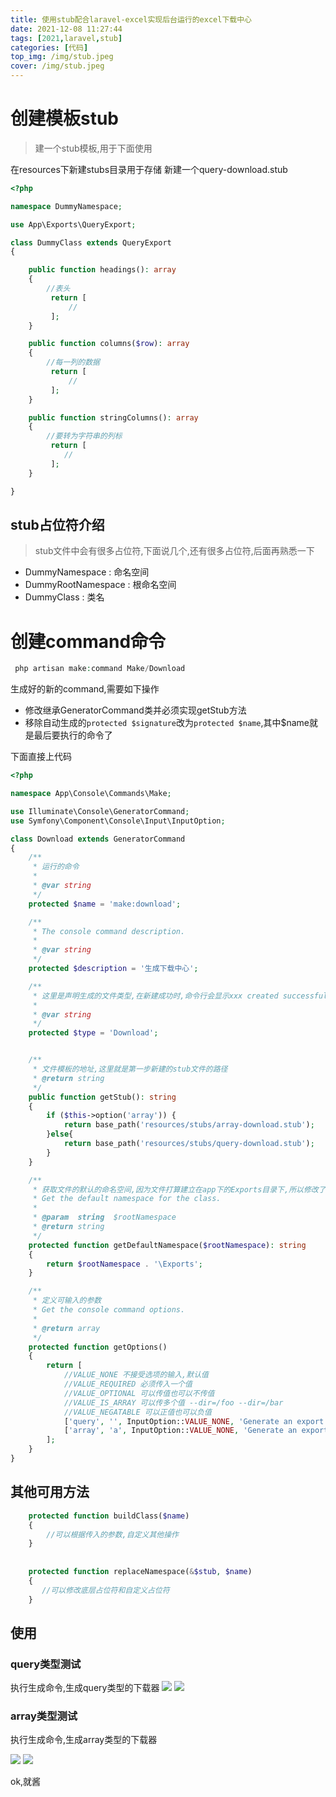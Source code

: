 ```yaml
---
title: 使用stub配合laravel-excel实现后台运行的excel下载中心
date: 2021-12-08 11:27:44
tags: [2021,laravel,stub]
categories: [代码]
top_img: /img/stub.jpeg
cover: /img/stub.jpeg
---
```



# 创建模板stub

>建一个stub模板,用于下面使用

在resources下新建stubs目录用于存储
新建一个query-download.stub
```php
<?php

namespace DummyNamespace;

use App\Exports\QueryExport;

class DummyClass extends QueryExport
{

    public function headings(): array
    {
        //表头
         return [
             //
         ];
    }

    public function columns($row): array
    {
        //每一列的数据
         return [
             //
         ];
    }

    public function stringColumns(): array
    {
        //要转为字符串的列标
         return [
            //
         ];
    }

}

```
## stub占位符介绍
> stub文件中会有很多占位符,下面说几个,还有很多占位符,后面再熟悉一下

* DummyNamespace : 命名空间
* DummyRootNamespace : 根命名空间 
* DummyClass : 类名

# 创建command命令

```php
 php artisan make:command Make/Download
```

生成好的新的command,需要如下操作

* 修改继承GeneratorCommand类并必须实现getStub方法
* 移除自动生成的`protected $signature`改为`protected $name`,其中$name就是最后要执行的命令了

下面直接上代码

```php
<?php

namespace App\Console\Commands\Make;

use Illuminate\Console\GeneratorCommand;
use Symfony\Component\Console\Input\InputOption;

class Download extends GeneratorCommand
{
	/**
	 * 运行的命令
	 *
	 * @var string
	 */
	protected $name = 'make:download';

	/**
	 * The console command description.
	 *
	 * @var string
	 */
	protected $description = '生成下载中心';

	/**
	 * 这里是声明生成的文件类型,在新建成功时,命令行会显示xxx created successfully.这里的xxx在这就是Download
	 *
	 * @var string
	 */
	protected $type = 'Download';


	/**
	 * 文件模板的地址,这里就是第一步新建的stub文件的路径
	 * @return string
	 */
	public function getStub(): string
	{
		if ($this->option('array')) {
			return base_path('resources/stubs/array-download.stub');
		}else{
			return base_path('resources/stubs/query-download.stub');
		}
	}

	/**
	 * 获取文件的默认的命名空间,因为文件打算建立在app下的Exports目录下,所以修改了一下这个文件,若要生成在app下,可不重写此方法
	 * Get the default namespace for the class.
	 *
	 * @param  string  $rootNamespace
	 * @return string
	 */
	protected function getDefaultNamespace($rootNamespace): string
	{
		return $rootNamespace . '\Exports';
	}

	/**
	 * 定义可输入的参数
	 * Get the console command options.
	 *
	 * @return array
	 */
	protected function getOptions()
	{
		return [
			//VALUE_NONE 不接受选项的输入,默认值
			//VALUE_REQUIRED 必须传入一个值
			//VALUE_OPTIONAL 可以传值也可以不传值
			//VALUE_IS_ARRAY 可以传多个值 --dir=/foo --dir=/bar
			//VALUE_NEGATABLE 可以正值也可以负值
			['query', '', InputOption::VALUE_NONE, 'Generate an export for a query.'],
			['array', 'a', InputOption::VALUE_NONE, 'Generate an export for an array.']
		];
	}
}


```

## 其他可用方法

```php
    protected function buildClass($name)
    {
        //可以根据传入的参数,自定义其他操作
    }
    
        
    protected function replaceNamespace(&$stub, $name)
    {
       //可以修改底层占位符和自定义占位符
    }
```


## 使用

### query类型测试

执行生成命令,生成query类型的下载器
![](/images/16395675015323.jpg)
![](/images/16395675390875.jpg)

### array类型测试

执行生成命令,生成array类型的下载器

![](/images/16395676227417.jpg)
![](/images/16395676560450.jpg)

ok,就酱

